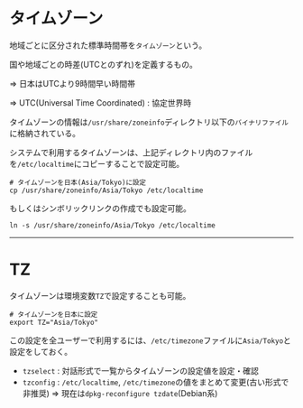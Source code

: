 # タイムゾーン

地域ごとに区分された標準時間帯を`タイムゾーン`という。

国や地域ごとの時差(UTCとのずれ)を定義するもの。

=> 日本はUTCより9時間早い時間帯

=> UTC(Universal Time Coordinated) : 協定世界時

タイムゾーンの情報は`/usr/share/zoneinfo`ディレクトリ以下の`バイナリファイル`に格納されている。

システムで利用するタイムゾーンは、上記ディレクトリ内のファイルを`/etc/localtime`にコピーすることで設定可能。

```
# タイムゾーンを日本(Asia/Tokyo)に設定
cp /usr/share/zoneinfo/Asia/Tokyo /etc/localtime
```

もしくはシンボリックリンクの作成でも設定可能。

```
ln -s /usr/share/zoneinfo/Asia/Tokyo /etc/localtime
```

---

# TZ

タイムゾーンは環境変数`TZ`で設定することも可能。

```
# タイムゾーンを日本に設定
export TZ="Asia/Tokyo"
```

この設定を全ユーザーで利用するには、`/etc/timezone`ファイルに`Asia/Tokyo`と設定をしておく。

- `tzselect` : 対話形式で一覧からタイムゾーンの設定値を設定・確認
- `tzconfig` : `/etc/localtime`, `/etc/timezone`の値をまとめて変更(古い形式で非推奨) => 現在は`dpkg-reconfigure tzdate`(Debian系)

